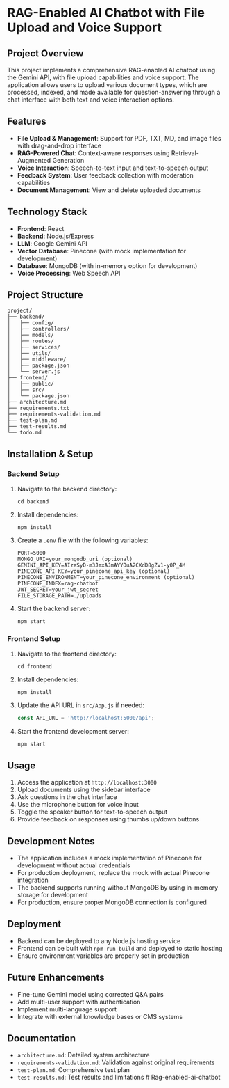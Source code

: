 # RAG-Enabled AI Chatbot with File Upload and Voice Support

## Project Overview
This project implements a comprehensive RAG-enabled AI chatbot using the Gemini API, with file upload capabilities and voice support. The application allows users to upload various document types, which are processed, indexed, and made available for question-answering through a chat interface with both text and voice interaction options.

## Features
- **File Upload & Management**: Support for PDF, TXT, MD, and image files with drag-and-drop interface
- **RAG-Powered Chat**: Context-aware responses using Retrieval-Augmented Generation
- **Voice Interaction**: Speech-to-text input and text-to-speech output
- **Feedback System**: User feedback collection with moderation capabilities
- **Document Management**: View and delete uploaded documents

## Technology Stack
- **Frontend**: React
- **Backend**: Node.js/Express
- **LLM**: Google Gemini API
- **Vector Database**: Pinecone (with mock implementation for development)
- **Database**: MongoDB (with in-memory option for development)
- **Voice Processing**: Web Speech API

## Project Structure
```
project/
├── backend/
│   ├── config/
│   ├── controllers/
│   ├── models/
│   ├── routes/
│   ├── services/
│   ├── utils/
│   ├── middleware/
│   ├── package.json
│   └── server.js
├── frontend/
│   ├── public/
│   ├── src/
│   └── package.json
├── architecture.md
├── requirements.txt
├── requirements-validation.md
├── test-plan.md
├── test-results.md
└── todo.md
```

## Installation & Setup

### Backend Setup
1. Navigate to the backend directory:
   ```
   cd backend
   ```

2. Install dependencies:
   ```
   npm install
   ```

3. Create a `.env` file with the following variables:
   ```
   PORT=5000
   MONGO_URI=your_mongodb_uri (optional)
   GEMINI_API_KEY=AIzaSyD-m3JmxAJmAYYOuA2CXdD8gZv1-y0P_4M
   PINECONE_API_KEY=your_pinecone_api_key (optional)
   PINECONE_ENVIRONMENT=your_pinecone_environment (optional)
   PINECONE_INDEX=rag-chatbot
   JWT_SECRET=your_jwt_secret
   FILE_STORAGE_PATH=./uploads
   ```

4. Start the backend server:
   ```
   npm start
   ```

### Frontend Setup
1. Navigate to the frontend directory:
   ```
   cd frontend
   ```

2. Install dependencies:
   ```
   npm install
   ```

3. Update the API URL in `src/App.js` if needed:
   ```javascript
   const API_URL = 'http://localhost:5000/api';
   ```

4. Start the frontend development server:
   ```
   npm start
   ```

## Usage
1. Access the application at `http://localhost:3000`
2. Upload documents using the sidebar interface
3. Ask questions in the chat interface
4. Use the microphone button for voice input
5. Toggle the speaker button for text-to-speech output
6. Provide feedback on responses using thumbs up/down buttons

## Development Notes
- The application includes a mock implementation of Pinecone for development without actual credentials
- For production deployment, replace the mock with actual Pinecone integration
- The backend supports running without MongoDB by using in-memory storage for development
- For production, ensure proper MongoDB connection is configured

## Deployment
- Backend can be deployed to any Node.js hosting service
- Frontend can be built with `npm run build` and deployed to static hosting
- Ensure environment variables are properly set in production

## Future Enhancements
- Fine-tune Gemini model using corrected Q&A pairs
- Add multi-user support with authentication
- Implement multi-language support
- Integrate with external knowledge bases or CMS systems

## Documentation
- `architecture.md`: Detailed system architecture
- `requirements-validation.md`: Validation against original requirements
- `test-plan.md`: Comprehensive test plan
- `test-results.md`: Test results and limitations
#   R a g - e n a b l e d - a i - c h a t b o t  
 